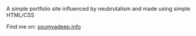 A simple portfolio site influenced by neubrutalism and made using simple HTML/CSS

Find me on: [soumyadeep.info](https://www.soumyadeep.info/)
